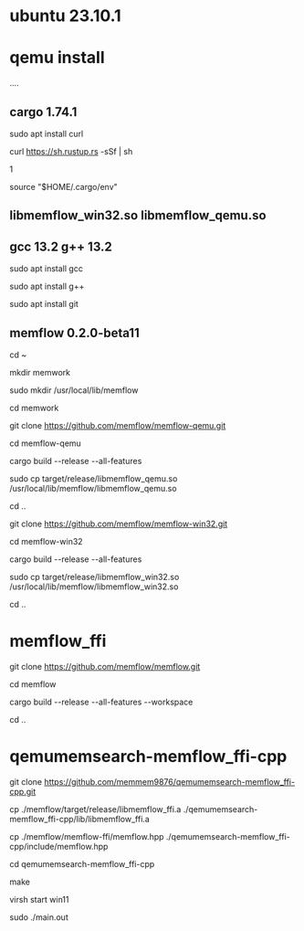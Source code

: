 # ubuntu 23.10.1

# qemu install

....

## cargo 1.74.1

sudo apt install curl

curl https://sh.rustup.rs -sSf | sh

1

source "$HOME/.cargo/env"


## libmemflow_win32.so libmemflow_qemu.so
## gcc 13.2 g++ 13.2

sudo apt install gcc

sudo apt install g++

sudo apt install git


## memflow 0.2.0-beta11

cd ~

mkdir memwork

sudo mkdir /usr/local/lib/memflow

cd memwork

git clone https://github.com/memflow/memflow-qemu.git

cd memflow-qemu

cargo build --release --all-features

sudo cp target/release/libmemflow_qemu.so /usr/local/lib/memflow/libmemflow_qemu.so

cd ..

git clone https://github.com/memflow/memflow-win32.git

cd memflow-win32

cargo build --release --all-features

sudo cp target/release/libmemflow_win32.so /usr/local/lib/memflow/libmemflow_win32.so

cd ..

# memflow_ffi

git clone https://github.com/memflow/memflow.git

cd memflow

cargo build --release --all-features --workspace

cd ..


# qemumemsearch-memflow_ffi-cpp

git clone https://github.com/memmem9876/qemumemsearch-memflow_ffi-cpp.git

cp ./memflow/target/release/libmemflow_ffi.a ./qemumemsearch-memflow_ffi-cpp/lib/libmemflow_ffi.a

cp ./memflow/memflow-ffi/memflow.hpp ./qemumemsearch-memflow_ffi-cpp/include/memflow.hpp

cd qemumemsearch-memflow_ffi-cpp

make

virsh start win11


sudo ./main.out


